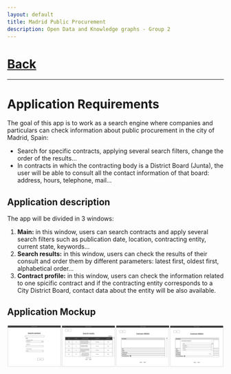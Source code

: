 ```yaml
---
layout: default
title: Madrid Public Procurement
description: Open Data and Knowledge graphs - Group 2
---
```


# [Back](./index.html) 

* * *

# Application Requirements
The goal of this app is to work as a search engine where companies and particulars can check information about public procurement in the city of Madrid, Spain:
- Search for specific contracts, applying several search filters, change the order of the results...
- In contracts in which the contracting body is a District Board (Junta), the user will be able to consult all the contact information of that board: address, hours, telephone, mail...

## Application description
The app will be divided in 3 windows:
1. **Main:** in this window, users can search contracts and apply several search filters such as publication date, location, contracting entity, current state, keywords...
2. **Search results:** in this window, users can check the results of their consult and order them by different parameters: latest first, oldest first, alphabetical order...
3. **Contract profile:** in this window, users can check the information related to one spicific contract and if the contracting entity corresponds to a City District Board, contact data about the entity will be also available.

## Application Mockup
![app mock](./app_mock.png)
